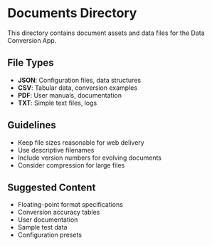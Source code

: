# Documents Directory

This directory contains document assets and data files for the Data Conversion App.

## File Types
- **JSON**: Configuration files, data structures
- **CSV**: Tabular data, conversion examples
- **PDF**: User manuals, documentation
- **TXT**: Simple text files, logs

## Guidelines
- Keep file sizes reasonable for web delivery
- Use descriptive filenames
- Include version numbers for evolving documents
- Consider compression for large files

## Suggested Content
- Floating-point format specifications
- Conversion accuracy tables
- User documentation
- Sample test data
- Configuration presets